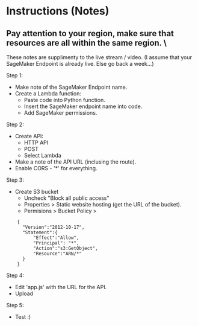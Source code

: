 # Instructions (Notes)

## Pay attention to your region, make sure that resources are all within the same region. \

These notes are supplimenty to the live stream / video.
(I assume that your SageMaker Endpoint is already live.  Else go back a week...)

Step 1:
- Make note of the SageMaker Endpoint name.
- Create a Lambda function:
    - Paste code into Python function.
    - Insert the SageMaker endpoint name into code.
    - Add SageMaker permissions.

Step 2:
- Create API:
    - HTTP API
    - POST 
    - Select Lambda
 - Make a note of the API URL (inclusing the route).
 - Enable CORS - '*' for everything.

Step 3:
- Create S3 bucket
    - Uncheck "Block all public access"
    - Properties > Static website hosting (get the URL of the bucket).
    - Permisions > Bucket Policy > 

```
    {
      "Version":"2012-10-17",
      "Statement":{
          "Effect":"Allow",
          "Principal": "*",
          "Action":"s3:GetObject",
          "Resource":"ARN/*"
      }
    }
```

Step 4:
 - Edit 'app.js' with the URL for the API.
 - Upload

Step 5:
- Test :) 